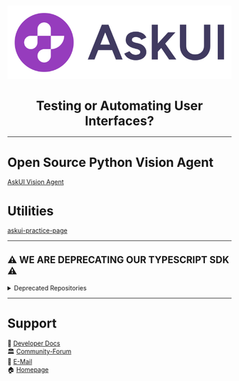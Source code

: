 <div align="center" dir="auto>

  ![askui logo](https://github.com/askui/.github/blob/main/profile/askui-logo-white.svg#gh-dark-mode-only)
  ![askui logo](https://github.com/askui/.github/blob/main/profile/askui-logo.svg#gh-light-mode-only)

  <div class="markdown-heading" dir="auto">
    <h1 align="center" class="heading-element" dir="auto">Testing or Automating User Interfaces?</h1>
  </div>
</div>

---

# Open Source Python Vision Agent
[AskUI Vision Agent](https://github.com/askui/vision-agent)

# Utilities
[askui-practice-page](https://github.com/askui/askui-practice-page)

---

## ⚠️ **WE ARE DEPRECATING OUR TYPESCRIPT SDK** ⚠️
<details>
  <summary>Deprecated Repositories</summary>
  [Intent Pilot](https://github.com/askui/intent-pilot)

  # Example Repositories
  [AskUI Workflow Example Files](https://github.com/askui/askui-examples)
  
  ## Android
  [askui-example-android-multi-device](https://github.com/askui/askui-example-android-multi-device)  
  [askui-example-android-parallel-devices](https://github.com/askui/askui-example-android-parallel-devices)
  
  ## Flutter
  [flutter-example-automation](https://github.com/askui/flutter-example-automation)  
  
  ## Reporters
  [askui-reporters](https://github.com/askui/askui-reporters)  
  [askui-example-xray-reporter](https://github.com/askui/askui-example-xray-reporter)  
  [askui-example-allure-reporter](https://github.com/askui/askui-example-allure-reporter)  
  [askui-example-jest-html-reporters](https://github.com/askui/askui-example-jest-html-reporters)
  
  ### Reporter Environments
  [askui-jest-xray-environment](https://github.com/askui/askui-jest-xray-environment)  
  [jest-allure-circus](https://github.com/askui/jest-allure-circus)
  
  ## Continuous Integration
  [askui-example-ci](https://github.com/askui/askui-example-ci)  
  [docker-images](https://github.com/askui/docker-images)
  
  ## Integrations
  [askui-example-mongodb](https://github.com/askui/askui-example-mongodb)

  📜 [Developer Docs](https://docs.askui.com/)
</details>

---

# Support

📜 [Developer Docs](https://docs.askui.com/)  
🏛️ [Community-Forum](https://community.askui.com/forums/home)  
📨 [E-Mail](info@askui.com)  
🏠 [Homepage](https://www.askui.com/)
